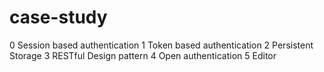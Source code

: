# case-study

0 Session based authentication
1 Token based authentication
2 Persistent Storage
3 RESTful Design pattern
4 Open authentication
5 Editor
